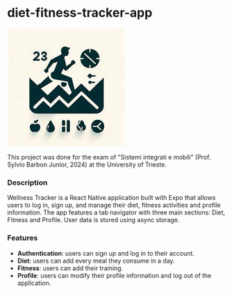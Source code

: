 # diet-fitness-tracker-app

![App Icon](./Images/logoapp.png)

This project was done for the exam of "Sistemi integrati e mobili" (Prof. Sylvio Barbon Junior, 2024) at the University of Trieste.

### Description 

Wellness Tracker is a React Native application built with Expo that allows users to log in, sign up, and manage their diet, fitness activities and profile information. The app features a tab navigator with three main sections: Diet, Fitness and Profile. User data is stored using async storage. 

### Features

- **Authentication**: users can sign up and log in to their account.
- **Diet**: users can add every meal they consume in a day.
- **Fitness**: users can add their training.
- **Profile**: users can modify their profile information and log out of the application.




